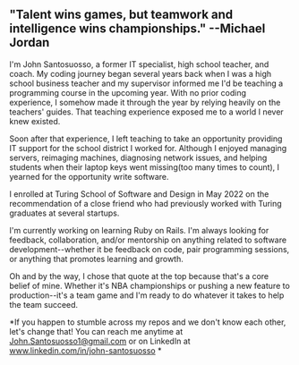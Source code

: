 ## "Talent wins games, but teamwork and intelligence wins championships." --Michael Jordan

I'm John Santosuosso, a former IT specialist, high school teacher, and coach.  My coding journey began several years back when I was a high school business teacher and my supervisor informed me I'd be teaching a programming course in the upcoming year.  With no prior coding experience, I somehow made it through the year by relying heavily on the teachers' guides.  That teaching experience exposed me to a world I never knew existed.

Soon after that experience, I left teaching to take an opportunity providing IT support for the school district I worked for.  Although I enjoyed managing servers, reimaging machines, diagnosing network issues, and helping students when their laptop keys went missing(too many times to count), I yearned for the opportunity write software.

I enrolled at Turing School of Software and Design in May 2022 on the recommendation of a close friend who had previously worked with Turing graduates at several startups.

I'm currently working on learning Ruby on Rails.  I'm always looking for feedback, collaboration, and/or mentorship on anything related to software development--whether it be feedback on code, pair programming sessions, or anything that promotes learning and growth.

Oh and by the way, I chose that quote at the top because that's a core belief of mine.  Whether it's NBA championships or pushing a new feature to production--it's a team game and I'm ready to do whatever it takes to help the team succeed.

*If you happen to stumble across my repos and we don't know each other, let's change that!  You can reach me anytime at John.Santosuosso1@gmail.com or on LinkedIn at www.linkedin.com/in/john-santosuosso *

